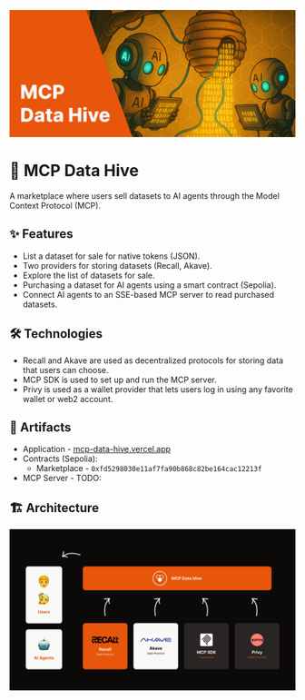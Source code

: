 ![Cover](/Cover.png)

# 🐝 MCP Data Hive

A marketplace where users sell datasets to AI agents through the Model Context Protocol (MCP).

## ✨ Features

- List a dataset for sale for native tokens (JSON).
- Two providers for storing datasets (Recall, Akave).
- Explore the list of datasets for sale.
- Purchasing a dataset for AI agents using a smart contract (Sepolia).
- Connect AI agents to an SSE-based MCP server to read purchased datasets.

## 🛠️ Technologies

- Recall and Akave are used as decentralized protocols for storing data that users can choose.
- MCP SDK is used to set up and run the MCP server.
- Privy is used as a wallet provider that lets users log in using any favorite wallet or web2 account.

## 🔗 Artifacts

- Application - [mcp-data-hive.vercel.app](https://mcp-data-hive.vercel.app/)
- Contracts (Sepolia):
  - Marketplace - `0xfd5298030e11af7fa90b868c82be164cac12213f`
- MCP Server - TODO:

## 🏗️ Architecture

![Architecture](/Architecture.png)
